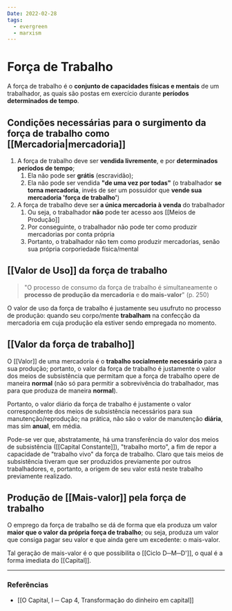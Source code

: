 ```yaml
---
Date: 2022-02-28
tags:
  - evergreen
  - marxism
---
```

# Força de Trabalho
A força de trabalho é o **conjunto de capacidades físicas e mentais** de um trabalhador, as quais são postas em exercício durante **períodos determinados de tempo**.

## Condições necessárias para o surgimento da força de trabalho como [[Mercadoria|mercadoria]]
1. A força de trabalho deve ser **vendida livremente**, e por **determinados períodos de tempo**;
	1. Ela não pode ser **grátis** (escravidão);
	2. Ela não pode ser vendida **"de uma vez por todas"** (o trabalhador **se torna mercadoria**, invés de ser um possuidor que **vende sua mercadoria 'força de trabalho'**)
2. A força de trabalho deve ser **a única mercadoria à venda** do trabalhador 
	1. Ou seja, o trabalhador **não** pode ter acesso aos [[Meios de Produção]]
	2. Por conseguinte, o trabalhador não pode ter como produzir mercadorias por conta própria
	3. Portanto, o trabalhador não tem como produzir mercadorias, senão sua própria corporiedade física/mental

## [[Valor de Uso]] da força de trabalho
> "O processo de consumo da força de trabalho é simultaneamente o **processo de produção da mercadoria** e **do mais-valor**" (p. 250)

O valor de uso da força de trabalho é justamente seu usufruto no processo de produção: quando seu corpo/mente **trabalham** na confecção da mercadoria em cuja produção ela estiver sendo empregada no momento. 

## [[Valor da força de trabalho]]
O [[Valor]] de uma mercadoria é o **trabalho socialmente necessário** para a sua produção; portanto, o valor da força de trabalho é justamente o valor dos meios de subsistência que permitam que a força de trabalho opere de maneira **normal** (não só para permitir a sobrevivência do trabalhador, mas para que produza de maneira **normal**). 

Portanto, o valor diário da força de trabalho é justamente o valor correspondente dos meios de subsistência necessários para sua manutenção/reprodução; na prática, não são o valor de manutenção **diária**, mas sim **anual**, em média. 

Pode-se ver que, abstratamente, há uma transferência do valor dos meios de subsistência ([[Capital Constante]]), "trabalho morto", a fim de repor a capacidade de "trabalho vivo" da força de trabalho. Claro que tais meios de subsistência tiveram que ser produzidos previamente por outros trabalhadores, e, portanto, a origem de seu valor está neste trabalho previamente realizado.

## Produção de [[Mais-valor]] pela força de trabalho
O emprego da força de trabalho se dá de forma que ela produza um valor **maior que o valor da própria força de trabalho**; ou seja, produza um valor que consiga pagar seu valor e que ainda gere um excedente: o mais-valor. 

Tal geração de mais-valor é o que possibilita o [[Ciclo D─M─D']], o qual é a forma imediata do [[Capital]].

---
### Referências
- [[O Capital, I ─ Cap 4, Transformação do dinheiro em capital]]